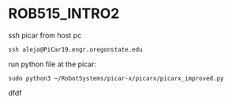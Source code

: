 # ROB515_INTRO2

ssh picar from host pc

```console
ssh alejo@PiCar19.engr.oregonstate.edu
```

run python file at the picar:
```console
sudo python3 ~/RobotSystems/picar-x/picarx/picarx_improved.py
```
dfdf